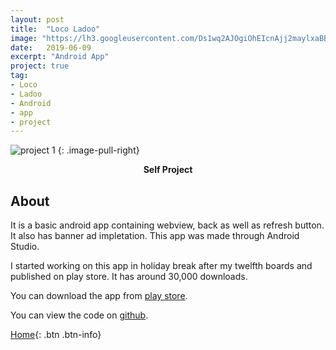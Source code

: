 ```yaml
---
layout: post
title:  "Loco Ladoo"
image: "https://lh3.googleusercontent.com/Ds1wq2AJOgiOhEIcnAjj2maylxaBB0hRlx7PHOa512ZYFpmKTxESkIBTQ2r4exyG5Q=s180-rw"
date:   2019-06-09
excerpt: "Android App"
project: true
tag:
- Loco
- Ladoo
- Android
- app
- project
---
```


![project 1](https://github.com/RahulGuptaNitro/rahulguptanitro.github.io/blob/master/locoladoo.png?raw=true)
{: .image-pull-right}

<center><b>Self Project</b></center>

## About 

It is a basic android app containing webview, back as well as refresh button. It also has banner ad impletation. This app was made through Android Studio.

I started working on this app in holiday break after my twelfth boards and published on play store. It has around 30,000 downloads.

You can download the app from [play store](https://play.google.com/store/apps/details?id=com.antitech.locoladoo).

You can view the code on [github](https://github.com/RahulGuptaNitro/LOCO-Ladoo). 

[Home](https://rahulguptanitro.github.io){: .btn .btn-info}

